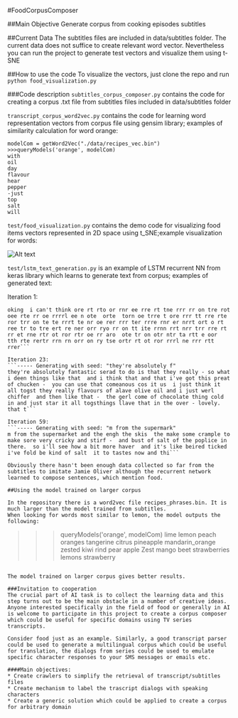 #FoodCorpusComposer

##Main Objective
Generate corpus from cooking episodes subtitles

##Current Data
The subtitles files are included in data/subtitles folder. The current data does not suffice to create relevant word vector. Nevertheless you can run the project to generate test vectors and visualize them using t-SNE


##How to use the code
To visualize the vectors, just clone the repo and run ```python food_visualization.py```

###Code description
```subtitles_corpus_composer.py``` contains the code for creating a corpus .txt file from subtitles files included in data/subtitles folder

```transcript_corpus_word2vec.py``` contains the code for learning word representation vectors from corpus file using gensim library; examples of similarity calculation for word orange:
```
modelCom = getWord2Vec("./data/recipes_vec.bin")
>>>queryModels('orange', modelCom)
with
oil
day
flavour
hear
pepper
-just
top
salt
will
```

```test/food_visualization.py``` contains the demo code for visualizing food items vectors represented in 2D space using t_SNE;example visualization for words:

![Alt text](https://github.com/nikogamulin/FoodCorpusComposer/blob/master/visualization_example.png "Visualization of word vectors using t-SNE")

```test/lstm_text_generation.py``` is an example of LSTM recurrent NN from keras library which learns to generate text from corpus; examples of generated text:

Iteration 1:
```----- Generating with seed: "oking  i can't think"
oking  i can't think ore rt rto or rnr ee rre rt tne rrr rr on tre rot  oee rte rr oe rrrrl ee n ote  orte  torn oe trre t ore rrr tt rre rte ror trr on te te rrrt te nr oe rer rrr ter rrre rnr er nrrt ort o rt ree tr to tre ert re ner orr ryo rr on tt ite rrnn rrt nrr trr rre rt rr et rne rtr ot ror rtr oe rr aro  ote tr on otr ntr ta rtt e oor  tth rte rertr rrn rn orr on ry tse ortr rt ot ror rrrl ne rrr rtt rrer```

Iteration 23:
```----- Generating with seed: "they're absolutely f"
they're absolutely fantastic serad to do is that they really - so what i deen things like that  and i think that and that i've got this preat of chucken -  you can use that comeanous cos it us  i just think it all togst they really flavours of alave olive oil and i just werl chiffer  and then like that -  the gerl come of chocolate thing cold in and just star it all togsthings llave that in the over - lovely.  that t```

Iteration 59:
```----- Generating with seed: "m from the supermark"
m from the supermarket and the engh the skis  the make some crample to make sore very cricky and stirf -  and bust of salt of the poplice in there.  so i'll see how a bit more haver  and it's like beired ticked i've fold be kind of salt  it to tastes now and thi```

Obviously there hasn't been enough data collected so far from the subtitles to imitate Jamie Oliver although the recurrent network learned to compose sentences, which mention food.

##Using the model trained on larger corpus

In the repository there is a word2vec file recipes_phrases.bin. It is much larger than the model trained from subtitles.
When looking for words most similar to lemon, the model outputs the following:

```
>>> queryModels('orange', modelCom)
lime
lemon
peach
oranges
tangerine
citrus
pineapple
mandarin_orange
zested
kiwi
rind
pear
apple
Zest
mango
beet
strawberries
lemons
strawberry
```

The model trained on larger corpus gives better results.

###Invitation to cooperation
The crucial part of AI task is to collect the learning data and this step turns out to be the main obstacle in a number of creative ideas. Anyone interested specifically in the field of food or generally in AI is welcome to participate in this project to create a corpus composer which could be useful for specific domains using TV series transcripts.

Consider food just as an example. Similarly, a good transcript parser could be used to generate a multilingual corpus which could be useful for translation, the dialogs from series could be used to emulate specific character responses to your SMS messages or emails etc.

####Main objectives:
* Create crawlers to simplify the retrieval of transcript/subtitles files
* Create mechanism to label the trascript dialogs with speaking characters
* Create a generic solution which could be applied to create a corpus for arbitrary domain

